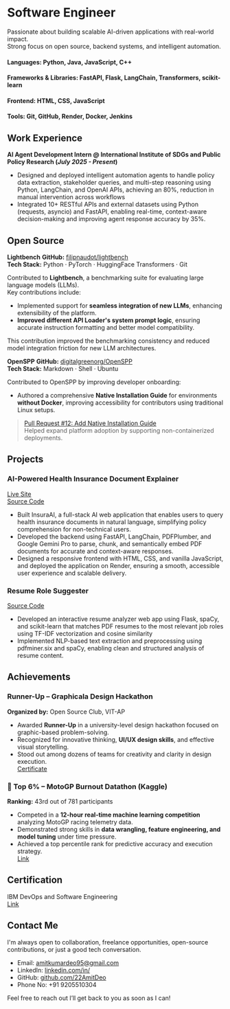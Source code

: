 # Software Engineer 
Passionate about building scalable AI-driven applications with real-world impact.  
Strong focus on open source, backend systems, and intelligent automation.

#### Languages: Python, Java, JavaScript, C++
#### Frameworks & Libraries: FastAPI, Flask, LangChain, Transformers, scikit-learn  
#### Frontend: HTML, CSS, JavaScript  
#### Tools: Git, GitHub, Render, Docker, Jenkins

## Work Experience
**AI Agent Development Intern @ International Institute of SDGs and Public Policy Research (_July 2025 - Present_)**
- Designed and deployed intelligent automation agents to handle policy data extraction, stakeholder queries, and
  multi-step reasoning using Python, LangChain, and OpenAI APIs, achieving an 80%, reduction in manual
  intervention across workflows
- Integrated 10+ RESTful APIs and external datasets using Python (requests, asyncio) and FastAPI, enabling
  real-time, context-aware decision-making and improving agent response accuracy by 35%.

## Open Source
**Lightbench**
**GitHub:** [filipnaudot/lightbench](https://github.com/filipnaudot/lightbench)  
**Tech Stack:** Python · PyTorch · HuggingFace Transformers · Git

Contributed to **Lightbench**, a benchmarking suite for evaluating large language models (LLMs).  
Key contributions include:

- Implemented support for **seamless integration of new LLMs**, enhancing extensibility of the platform.  
- **Improved different API Loader's system prompt logic**, ensuring accurate instruction formatting and better model compatibility.

This contribution improved the benchmarking consistency and reduced model integration friction for new LLM architectures.


**OpenSPP** **GitHub:** [digitalgreenorg/OpenSPP](https://github.com/digitalgreenorg/OpenSPP)  
**Tech Stack:** Markdown · Shell · Ubuntu  

Contributed to OpenSPP by improving developer onboarding:  
- Authored a comprehensive **Native Installation Guide** for environments **without Docker**, improving accessibility for contributors using traditional Linux setups.  

> [Pull Request #12: Add Native Installation Guide](https://github.com/OpenSPP/documentation/pull/12)  
>  Helped expand platform adoption by supporting non-containerized deployments.

## Projects
### AI-Powered Health Insurance Document Explainer
[Live Site](https://ai-powered-health-insurance.onrender.com/)  
[Source Code](https://github.com/22AmitDeo/AI-Powered-Health-Insurance-Explainer)

- Built InsuraAI, a full-stack AI web application that enables users to query health insurance documents in natural
language, simplifying policy comprehension for non-technical users.
- Developed the backend using FastAPI, LangChain, PDFPlumber, and Google Gemini Pro to parse, chunk,
and semantically embed PDF documents for accurate and context-aware responses.
- Designed a responsive frontend with HTML, CSS, and vanilla JavaScript, and deployed the application on
Render, ensuring a smooth, accessible user experience and scalable delivery.

### Resume Role Suggester
[Source Code](https://github.com/22AmitDeo/Resume-Role-Suggester?tab=readme-ov-file)  
- Developed an interactive resume analyzer web app using Flask, spaCy, and scikit-learn that matches PDF
resumes to the most relevant job roles using TF-IDF vectorization and cosine similarity
- Implemented NLP-based text extraction and preprocessing using pdfminer.six and spaCy, enabling clean and
structured analysis of resume content.

##  Achievements

###  Runner-Up – Graphicala Design Hackathon  
**Organized by:** Open Source Club, VIT-AP  
- Awarded **Runner-Up** in a university-level design hackathon focused on graphic-based problem-solving.  
- Recognized for innovative thinking, **UI/UX design skills**, and effective visual storytelling.  
- Stood out among dozens of teams for creativity and clarity in design execution.  
[Certificate](https://drive.google.com/file/d/14p4zwul9R_cNqZ8W7tKz1OzKbaSQM08o/view)



### 🏁 Top 6% – MotoGP Burnout Datathon (Kaggle)  
**Ranking:** 43rd out of 781 participants  
- Competed in a **12-hour real-time machine learning competition** analyzing MotoGP racing telemetry data.  
- Demonstrated strong skills in **data wrangling, feature engineering, and model tuning** under time pressure.  
- Achieved a top percentile rank for predictive accuracy and execution strategy.  
[Link](https://drive.google.com/file/d/1DYLI9SG_01fhG4ArGnL10_W3Tj5SQoU1/view)

## Certification
IBM DevOps and Software Engineering  
[Link](https://drive.google.com/file/d/1UO4Hl0aL-ABBnkmGm8DHCAydWl40M6ql/view)

## Contact Me

I'm always open to collaboration, freelance opportunities, open-source contributions, or just a good tech conversation.

- Email: [amitkumardeo95@gmail.com](mailto:amitkumardeo95@gmail.com)  
- LinkedIn: [linkedin.com/in/](https://www.linkedin.com/in/amit-kumar-deo-9269bb273/)  
- GitHub: [github.com/22AmitDeo](https://github.com/22AmitDeo)  
- Phone No: +91 9205510304  

Feel free to reach out I’ll get back to you as soon as I can!
